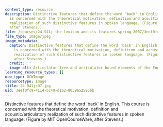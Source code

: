```yaml
---
content_type: resource
description: Distinctive features that define the word 'back' in English. This course
  is concerned with the theoretical motivation, definition and acoustic/articulatory
  realization of such distinctive features in spoken language. (Figure by MIT OpenCourseWare,
  after Stevens.)
file: /courses/24-941j-the-lexicon-and-its-features-spring-2007/3eef0fc94114bc40d1628059a52595bb_24-941js07.jpg
file_type: image/jpeg
image_metadata:
  caption: Distinctive features that define the word 'back' in English. This course
    is concerned with the theoretical motivation, definition and acoustic/articulatory
    realization of such distinctive features in spoken language. (Figure by MIT OpenCourseWare,
    after Stevens.)
  credit: ''
  image-alt: Articulator free and articulator bound elements of the English word 'back.'
learning_resource_types: []
ocw_type: OCWImage
resourcetype: Image
title: 24-941js07.jpg
uid: 3eef0fc9-4114-bc40-d162-8059a52595bb
---
```

Distinctive features that define the word 'back' in English. This course is concerned with the theoretical motivation, definition and acoustic/articulatory realization of such distinctive features in spoken language. (Figure by MIT OpenCourseWare, after Stevens.)

